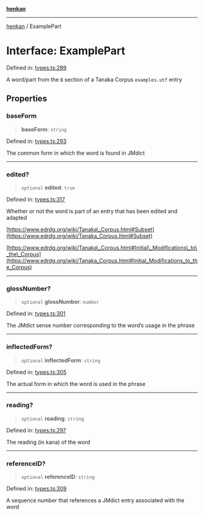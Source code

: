 [**henkan**](../README.md)

***

[henkan](../README.md) / ExamplePart

# Interface: ExamplePart

Defined in: [types.ts:289](https://github.com/Ronokof/Henkan/blob/cdcdfbcc72ca03339cd98398efd7d5e82826d66f/src/types.ts#L289)

A word/part from the `B` section of a Tanaka Corpus `examples.utf` entry

## Properties

### baseForm

> **baseForm**: `string`

Defined in: [types.ts:293](https://github.com/Ronokof/Henkan/blob/cdcdfbcc72ca03339cd98398efd7d5e82826d66f/src/types.ts#L293)

The common form in which the word is found in JMdict

***

### edited?

> `optional` **edited**: `true`

Defined in: [types.ts:317](https://github.com/Ronokof/Henkan/blob/cdcdfbcc72ca03339cd98398efd7d5e82826d66f/src/types.ts#L317)

Whether or not the word is part of an entry that has been edited and adapted

[https://www.edrdg.org/wiki/Tanaka\_Corpus.html#Subset](https://www.edrdg.org/wiki/Tanaka_Corpus.html#Subset)

[https://www.edrdg.org/wiki/Tanaka\_Corpus.html#Initial\_Modifications\_to\_the\_Corpus](https://www.edrdg.org/wiki/Tanaka_Corpus.html#Initial_Modifications_to_the_Corpus)

***

### glossNumber?

> `optional` **glossNumber**: `number`

Defined in: [types.ts:301](https://github.com/Ronokof/Henkan/blob/cdcdfbcc72ca03339cd98398efd7d5e82826d66f/src/types.ts#L301)

The JMdict sense number corresponding to the word’s usage in the phrase

***

### inflectedForm?

> `optional` **inflectedForm**: `string`

Defined in: [types.ts:305](https://github.com/Ronokof/Henkan/blob/cdcdfbcc72ca03339cd98398efd7d5e82826d66f/src/types.ts#L305)

The actual form in which the word is used in the phrase

***

### reading?

> `optional` **reading**: `string`

Defined in: [types.ts:297](https://github.com/Ronokof/Henkan/blob/cdcdfbcc72ca03339cd98398efd7d5e82826d66f/src/types.ts#L297)

The reading (in kana) of the word

***

### referenceID?

> `optional` **referenceID**: `string`

Defined in: [types.ts:309](https://github.com/Ronokof/Henkan/blob/cdcdfbcc72ca03339cd98398efd7d5e82826d66f/src/types.ts#L309)

A sequence number that references a JMdict entry associated with the word
